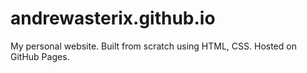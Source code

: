 # andrewasterix.github.io

My personal website. Built from scratch using HTML, CSS. Hosted on GitHub Pages.